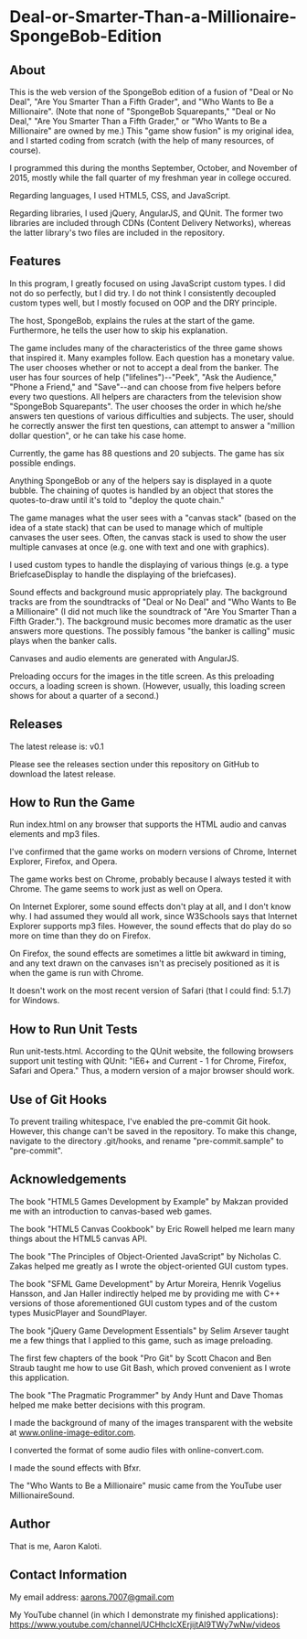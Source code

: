 # Deal-or-Smarter-Than-a-Millionaire-SpongeBob-Edition

About
-----

This is the web version of the SpongeBob edition of a fusion of
"Deal or No Deal", "Are You Smarter Than a Fifth Grader", and
"Who Wants to Be a Millionaire". (Note that none of "SpongeBob Squarepants,"
"Deal or No Deal," "Are You Smarter Than a Fifth Grader," or "Who
Wants to Be a Millionaire" are owned by me.) This "game show fusion"
is my original idea, and I started coding from scratch (with the help of
many resources, of course).

I programmed this during the months September, October, and November
of 2015, mostly while the fall quarter of my freshman year in college
occured.

Regarding languages, I used HTML5, CSS, and JavaScript.

Regarding libraries, I used jQuery, AngularJS, and QUnit. The former
two libraries are included through CDNs (Content Delivery Networks),
whereas the latter library's two files are included in the repository.

Features
--------

In this program, I greatly focused on using JavaScript custom types.
I did not do so perfectly, but I did try. I do not think I consistently
decoupled custom types well, but I mostly focused on OOP and the DRY
principle.

The host, SpongeBob, explains the rules at the start of the game.
Furthermore, he tells the user how to skip his explanation.

The game includes many of the characteristics of the three game
shows that inspired it. Many examples follow.
Each question has a monetary value.
The user chooses whether or not to accept a deal from the
banker.
The user has four sources of help ("lifelines")--"Peek",
"Ask the Audience," "Phone a Friend," and "Save"--and can choose from five
helpers before every two questions.
All helpers are characters from the television show
"SpongeBob Squarepants".
The user chooses the order in which he/she answers ten questions of various
difficulties and subjects.
The user, should he correctly answer the first ten questions, can attempt
to answer a "million dollar question", or he can take
his case home.

Currently, the game has 88 questions and 20 subjects. The game has
six possible endings.

Anything SpongeBob or any of the helpers say is displayed in a
quote bubble. The chaining of quotes is handled by an object
that stores the quotes-to-draw until it's told to
"deploy the quote chain."

The game manages what the user sees with a "canvas stack" (based
on the idea of a state stack) that can be used to manage which
of multiple canvases the user sees. Often, the canvas stack is
used to show the user multiple canvases at once (e.g. one with
text and one with graphics).

I used custom types to handle the displaying of various things (e.g.
a type BriefcaseDisplay to handle the displaying of the briefcases).

Sound effects and background music appropriately play. The
background tracks are from the soundtracks of "Deal or No Deal"
and "Who Wants to Be a Millionaire" (I did not much like the soundtrack
of "Are You Smarter Than a Fifth Grader.").
The background music becomes more dramatic as the user answers more
questions.
The possibly famous "the banker is calling" music plays when the banker
calls.

Canvases and audio elements are generated with AngularJS.

Preloading occurs for the images in the title screen. As this preloading
occurs, a loading screen is shown. (However, usually, this loading screen
shows for about a quarter of a second.)

Releases
--------

The latest release is: v0.1

Please see the releases section under this repository on GitHub
to download the latest release.

How to Run the Game
-------------------

Run index.html on any browser that supports the HTML audio and canvas
elements and mp3 files.

I've confirmed that the game works on modern versions of
Chrome, Internet Explorer, Firefox, and Opera.

The game works
best on Chrome, probably because I always tested it with Chrome. The
game seems to work just as well on Opera.

On Internet Explorer, some sound effects don't play at all, and I
don't know why. I had assumed they would all work, since W3Schools
says that Internet Explorer supports mp3 files. However, the sound
effects that do play do so more on time than they do on Firefox.

On Firefox, the sound effects are sometimes a little bit awkward in
timing,
and any text drawn on the canvases isn't as precisely positioned
as it is when the game is run with Chrome.

It doesn't work on
the most recent version of Safari (that I could find: 5.1.7) for Windows.

How to Run Unit Tests
---------------------

Run unit-tests.html. According to the QUnit website, the following
browsers support unit testing with QUnit:
"IE6+ and Current - 1 for Chrome, Firefox, Safari and Opera."
Thus, a modern version of a major browser should work.

Use of Git Hooks
----------------

To prevent trailing whitespace, I've enabled the pre-commit Git hook.
However, this change can't be saved in the repository. To make this
change, navigate to the directory .git/hooks, and rename "pre-commit.sample"
to "pre-commit".

Acknowledgements
----------------

The book "HTML5 Games Development by Example" by Makzan provided me
with an introduction to canvas-based web games.

The book "HTML5 Canvas Cookbook" by Eric Rowell helped me learn
many things about the HTML5 canvas API.

The book "The Principles of Object-Oriented JavaScript" by Nicholas C.
Zakas helped me greatly as I wrote the object-oriented GUI custom
types.

The book "SFML Game Development" by Artur Moreira, Henrik Vogelius
Hansson, and Jan Haller indirectly helped me by providing me
with C++ versions of those aforementioned GUI custom types and of the
custom types MusicPlayer and SoundPlayer.

The book "jQuery Game Development Essentials" by Selim Arsever
taught me a few things
that I applied to this game, such as image preloading.

The first few chapters of the book "Pro Git" by Scott Chacon and
Ben Straub taught me how to use Git Bash, which proved convenient
as I wrote this application.

The book "The Pragmatic Programmer" by Andy Hunt and Dave Thomas helped
me make better decisions with this program.

I made the background of many of the images transparent with the
website at www.online-image-editor.com.

I converted the format of some audio files with online-convert.com.

I made the sound effects with Bfxr.

The "Who Wants to Be a Millionaire" music came from the YouTube
user MillionaireSound.

Author
------

That is me, Aaron Kaloti.

Contact Information
-------------------

My email address: aarons.7007@gmail.com

My YouTube channel (in which I demonstrate my finished applications):
https://www.youtube.com/channel/UCHhcIcXErjijtAI9TWy7wNw/videos
